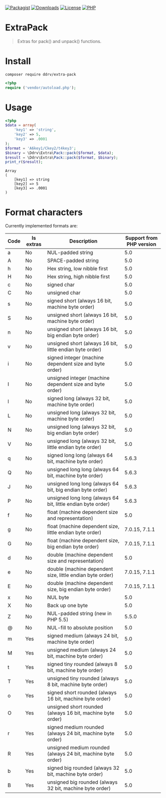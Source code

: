 [![Packagist](https://img.shields.io/packagist/v/ddrv/extrapack.svg?style=flat-square)](https://packagist.org/packages/ddrv/extrapack)
[![Downloads](https://img.shields.io/packagist/dt/ddrv/extrapack.svg?style=flat-square)](https://packagist.org/packages/ddrv/extrapack/stats)
[![License](https://img.shields.io/packagist/l/ddrv/extrapack.svg?style=flat-square)](https://github.com/ddrv/extrapack/blob/master/LICENSE)
[![PHP](https://img.shields.io/packagist/php-v/ddrv/extrapack.svg?style=flat-square)](https://php.net)

# ExtraPack

> Extras for pack() and unpack() functions.

# Install

```text
composer require ddrv/extra-pack
```

```php
<?php
require ('vendor/autoload.php');
```

# Usage

```php
<?php
$data = array(
    'key1' => 'string',
    'key2' => 5,
    'key3' => .0001
);
$format = 'A6key1/Ckey2/t4key3';
$binary = \Ddrv\Extra\Pack::pack($format, $data);
$result = \Ddrv\Extra\Pack::pack($format, $binary);
print_r($result);
```

```text
Array
(
    [key1] => string
    [key2] => 5
    [key3] => .0001
)
```

# Format characters

Currently implemented formats are:

|Code|Is extras|Description|Support from PHP version|
|---|---|---|---|
|a|No|NUL-padded string|5.0|
|A|No|SPACE-padded string|5.0|
|h|No|Hex string, low nibble first|5.0|
|H|No|Hex string, high nibble first|5.0|
|c|No|signed char|5.0|
|C|No|unsigned char|5.0|
|s|No|signed short (always 16 bit, machine byte order)|5.0|
|S|No|unsigned short (always 16 bit, machine byte order)|5.0|
|n|No|unsigned short (always 16 bit, big endian byte order)|5.0|
|v|No|unsigned short (always 16 bit, little endian byte order)|5.0|
|i|No|signed integer (machine dependent size and byte order)|5.0|
|I|No|unsigned integer (machine dependent size and byte order)|5.0|
|l|No|signed long (always 32 bit, machine byte order)|5.0|
|L|No|unsigned long (always 32 bit, machine byte order)|5.0|
|N|No|unsigned long (always 32 bit, big endian byte order)|5.0|
|V|No|unsigned long (always 32 bit, little endian byte order)|5.0|
|q|No|signed long long (always 64 bit, machine byte order)|5.6.3|
|Q|No|unsigned long long (always 64 bit, machine byte order)|5.6.3|
|J|No|unsigned long long (always 64 bit, big endian byte order)|5.6.3|
|P|No|unsigned long long (always 64 bit, little endian byte order)|5.6.3|
|f|No|float (machine dependent size and representation)|5.0|
|g|No|float (machine dependent size, little endian byte order)|7.0.15, 7.1.1|
|G|No|float (machine dependent size, big endian byte order)|7.0.15, 7.1.1|
|d|No|double (machine dependent size and representation)|5.0|
|e|No|double (machine dependent size, little endian byte order)|7.0.15, 7.1.1|
|E|No|double (machine dependent size, big endian byte order)|7.0.15, 7.1.1|
|x|No|NUL byte|5.0|
|X|No|Back up one byte|5.0|
|Z|No|NUL-padded string (new in PHP 5.5)|5.5.0|
|@|No|NUL-fill to absolute position|5.0|
|m|Yes|signed medium (always 24 bit, machine byte order)|5.0|
|M|Yes|unsigned medium (always 24 bit, machine byte order)|5.0|
|t|Yes|signed tiny rounded (always 8 bit, machine byte order)|5.0|
|T|Yes|unsigned tiny rounded (always 8 bit, machine byte order)|5.0|
|o|Yes|signed short rounded (always 16 bit, machine byte order)|5.0|
|O|Yes|unsigned short rounded (always 16 bit, machine byte order)|5.0|
|r|Yes|signed medium rounded (always 24 bit, machine byte order)|5.0|
|R|Yes|unsigned medium rounded (always 24 bit, machine byte order)|5.0|
|b|Yes|signed big rounded (always 32 bit, machine byte order)|5.0|
|B|Yes|unsigned big rounded (always 32 bit, machine byte order)|5.0|
